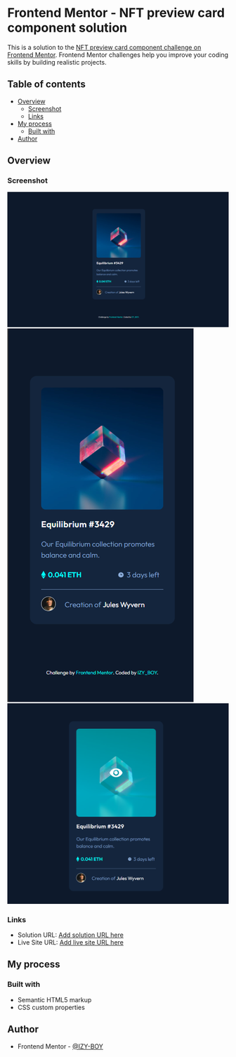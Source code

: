 # Frontend Mentor - NFT preview card component solution

This is a solution to the [NFT preview card component challenge on Frontend Mentor](https://www.frontendmentor.io/challenges/nft-preview-card-component-SbdUL_w0U). Frontend Mentor challenges help you improve your coding skills by building realistic projects. 

## Table of contents

- [Overview](#overview)
  - [Screenshot](#screenshot)
  - [Links](#links)
- [My process](#my-process)
  - [Built with](#built-with)
- [Author](#author)

## Overview

### Screenshot

![](./images/Screenshot%202024-06-25%20204836.png)
![](./images/Screenshot%202024-06-25%20204914.png)
![](./images/Screenshot%202024-06-26%20111925.png)


### Links

- Solution URL: [Add solution URL here](https://github.com/IZY-BOY/NFTPreviewCardChallenge.git)
- Live Site URL: [Add live site URL here](https://izy-boy.github.io/NFTPreviewCardChallenge/)

## My process

### Built with

- Semantic HTML5 markup
- CSS custom properties


## Author

- Frontend Mentor - [@IZY-BOY](https://www.frontendmentor.io/profile/IZY-BOY)
